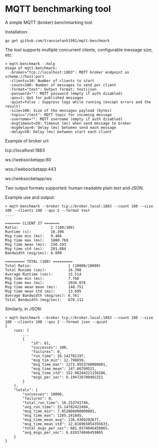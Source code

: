 MQTT benchmarking tool
=========
A simple MQTT (broker) benchmarking tool.

Installation:

```
go get github.com/tranvietanh1991/mqtt-benchmark
```

The tool supports multiple concurrent clients, configurable message size, etc:
```
> mqtt-benchmark --help
Usage of mqtt-benchmark:
  -broker="tcp://localhost:1883": MQTT broker endpoint as scheme://host:port
  -clients=10: Number of clients to start
  -count=100: Number of messages to send per client
  -format="text": Output format: text|json
  -password="": MQTT password (empty if auth disabled)
  -qos=1: QoS for published messages
  -quiet=false : Suppress logs while running (except errors and the result)
  -size=100: Size of the messages payload (bytes)
  -topic="/test": MQTT topic for incoming message
  -username="": MQTT username (empty if auth disabled)
  -msgtimeout=50: Timeout (ms) when send message to broker
  -msgdelay=0: Delay (ms) between send each message
  -delay=50: Delay (ms) between start each client
```

Example of broker url:

tcp://localhost:1883

ws://websocketapp:80

wss://websocketapp:443

ws://websocketapp/ws


Two output formats supported: human-readable plain text and JSON.

Example use and output:

```
> mqtt-benchmark --broker tcp://broker.local:1883 --count 100 --size 100 --clients 100 --qos 2 --format text
....

======= CLIENT 27 =======
Ratio:               1 (100/100)
Runtime (s):         16.396
Msg time min (ms):   9.466
Msg time max (ms):   1880.769
Msg time mean (ms):  150.193
Msg time std (ms):   201.884
Bandwidth (msg/sec): 6.099

========= TOTAL (100) =========
Total Ratio:                 1 (10000/10000)
Total Runime (sec):          16.398
Average Runtime (sec):       15.514
Msg time min (ms):           7.766
Msg time max (ms):           2034.076
Msg time mean mean (ms):     140.751
Msg time mean std (ms):      13.695
Average Bandwidth (msg/sec): 6.761
Total Bandwidth (msg/sec):   676.112
```

Similarly, in JSON:

```
> mqtt-benchmark --broker tcp://broker.local:1883 --count 100 --size 100 --clients 100 --qos 2 --format json --quiet
{
    runs: [
        ...
        {
            "id": 61,
            "successes": 100,
            "failures": 0,
            "run_time": 16.142762197,
            "msg_tim_min": 12.798859,
            "msg_time_max": 1273.9553740000001,
            "msg_time_mean": 147.66799521,
            "msg_time_std": 152.08244221156286,
            "msgs_per_sec": 6.194726700402251
        }
    ],
    "totals": {
        "successes": 10000,
        "failures": 0,
        "total_run_time": 16.153741746,
        "avg_run_time": 15.14702422494,
        "msg_time_min": 7.852086000000001,
        "msg_time_max": 1285.241845,
        "msg_time_mean_avg": 136.4360292677,
        "msg_time_mean_std": 12.816965054355633,
        "total_msgs_per_sec": 681.0374046459865,
        "avg_msgs_per_sec": 6.810374046459865
    }
}
```
